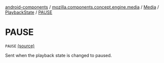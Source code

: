 [android-components](../../../index.md) / [mozilla.components.concept.engine.media](../../index.md) / [Media](../index.md) / [PlaybackState](index.md) / [PAUSE](./-p-a-u-s-e.md)

# PAUSE

`PAUSE` [(source)](https://github.com/mozilla-mobile/android-components/blob/master/components/concept/engine/src/main/java/mozilla/components/concept/engine/media/Media.kt#L145)

Sent when the playback state is changed to paused.

